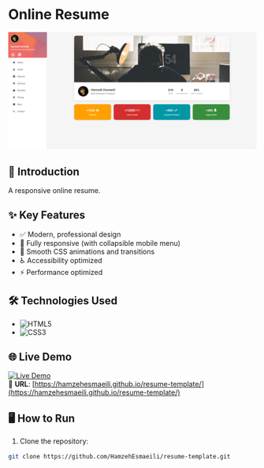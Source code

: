 # Online Resume 

![Preview](./assets/images/preview.jpg)

## 🚀 Introduction
A responsive online resume.

## ✨ Key Features
- ✅ Modern, professional design
- 📱 Fully responsive (with collapsible mobile menu)
- 🎨 Smooth CSS animations and transitions
- ♿ Accessibility optimized
- ⚡ Performance optimized

## 🛠 Technologies Used
- ![HTML5](https://img.shields.io/badge/HTML5-E34F26?style=for-the-badge&logo=html5&logoColor=white)
- ![CSS3](https://img.shields.io/badge/CSS3-1572B6?style=for-the-badge&logo=css3&logoColor=white)

## 🌐 Live Demo  
[![Live Demo](https://img.shields.io/badge/View-Live_Demo-green?style=for-the-badge)](https://hamzehesmaeili.github.io/resume-template/)  
🔗 **URL**: [https://hamzehesmaeili.github.io/resume-template/](https://hamzehesmaeili.github.io/resume-template/)

## 🖥️ How to Run
1. Clone the repository:
```bash
git clone https://github.com/HamzehEsmaeili/resume-template.git
